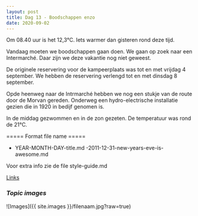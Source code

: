 ```yaml
---
layout: post
title: Dag 13 - Boodschappen enzo
date: 2020-09-02
---
```

Om 08.40 uur is het 12,3°C. Iets warmer dan gisteren rond deze tijd.

Vandaag moeten we boodschappen gaan doen. We gaan op zoek naar een Intermarché. Daar zijn we deze vakantie nog niet geweest.

De originele reservering voor de kampeerplaats was tot en met vrijdag 4 september. We hebben de reservering verlengd tot en met dinsdag 8 september.

Opde heenweg naar de Intrmarché hebben we nog een stukje van de route door de Morvan gereden. Onderweg een hydro-electrische installatie gezien die in 1920 in bedijf genomen is.

In de middag gezwommen en in de zon gezeten. De temperatuur was rond de 21°C.

===== Format file name =====
- YEAR-MONTH-DAY-title.md
-2011-12-31-new-years-eve-is-awesome.md

Voor extra info zie de file style-guide.md  

[Links](http://example.com)  


### *Topic images*  

![Images]({{ site.images }}/filenaam.jpg?raw=true)
